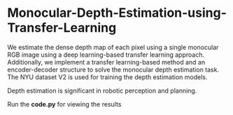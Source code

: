 # Monocular-Depth-Estimation-using-Transfer-Learning
We estimate the dense depth map of each pixel using a single monocular RGB image using a deep learning-based transfer learning approach. Additionally, we implement a transfer learning-based method and an encoder-decoder structure to solve the monocular depth estimation task. The NYU dataset V2 is used for training the depth estimation models.

Depth estimation is significant in robotic perception and planning.

Run the **code.py** for viewing the results
